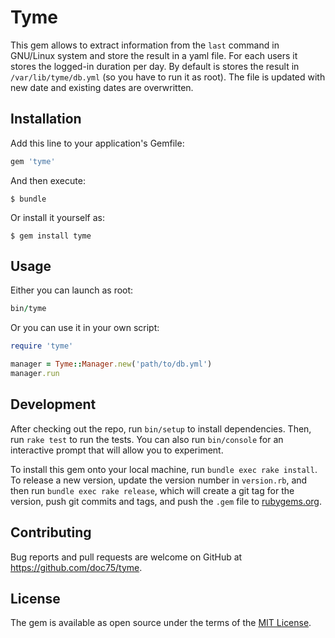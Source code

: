 # Tyme

This gem allows to extract information from the `last` command in GNU/Linux system and store the result in a yaml file. For each users it stores the logged-in duration per day.
By default is stores the result in `/var/lib/tyme/db.yml` (so you have to run it as root).
The file is updated with new date and existing dates are overwritten.

## Installation

Add this line to your application's Gemfile:

```ruby
gem 'tyme'
```

And then execute:

    $ bundle

Or install it yourself as:

    $ gem install tyme

## Usage

Either you can launch as root:

```ruby
bin/tyme
```

Or you can use it in your own script:

```ruby
require 'tyme'

manager = Tyme::Manager.new('path/to/db.yml')
manager.run
```

## Development

After checking out the repo, run `bin/setup` to install dependencies. Then, run `rake test` to run the tests. You can also run `bin/console` for an interactive prompt that will allow you to experiment.

To install this gem onto your local machine, run `bundle exec rake install`. To release a new version, update the version number in `version.rb`, and then run `bundle exec rake release`, which will create a git tag for the version, push git commits and tags, and push the `.gem` file to [rubygems.org](https://rubygems.org).

## Contributing

Bug reports and pull requests are welcome on GitHub at https://github.com/doc75/tyme.

## License

The gem is available as open source under the terms of the [MIT License](https://opensource.org/licenses/MIT).
